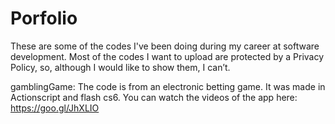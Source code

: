 # Porfolio

These are some of the codes I've  been doing during my career at software development.  Most of the codes I want to upload are protected by a Privacy Policy, so, although I would like to show them, I can’t.

gamblingGame:  The code is from an electronic betting game. It was made in Actionscript and flash cs6. You can watch the videos of the app here: https://goo.gl/JhXLIO
